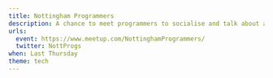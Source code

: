 ```yaml
---
title: Nottingham Programmers
description: A chance to meet programmers to socialise and talk about all things techie — no structure or agenda.
urls:
  event: https://www.meetup.com/NottinghamProgrammers/
  twitter: NottProgs
when: Last Thursday
theme: tech
---
```

